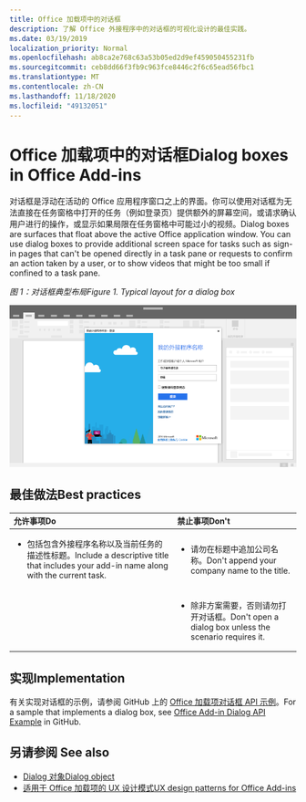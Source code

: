 ```yaml
---
title: Office 加载项中的对话框
description: 了解 Office 外接程序中的对话框的可视化设计的最佳实践。
ms.date: 03/19/2019
localization_priority: Normal
ms.openlocfilehash: ab8ca2e768c63a53b05ed2d9ef459050455231fb
ms.sourcegitcommit: ceb8dd66f3fb9c963fce8446c2f6c65ead56fbc1
ms.translationtype: MT
ms.contentlocale: zh-CN
ms.lasthandoff: 11/18/2020
ms.locfileid: "49132051"
---
```

# <a name="dialog-boxes-in-office-add-ins"></a><span data-ttu-id="095c8-103">Office 加载项中的对话框</span><span class="sxs-lookup"><span data-stu-id="095c8-103">Dialog boxes in Office Add-ins</span></span>

<span data-ttu-id="095c8-p101">对话框是浮动在活动的 Office 应用程序窗口之上的界面。你可以使用对话框为无法直接在任务窗格中打开的任务（例如登录页）提供额外的屏幕空间，或请求确认用户进行的操作，或显示如果局限在任务窗格中可能过小的视频。</span><span class="sxs-lookup"><span data-stu-id="095c8-p101">Dialog boxes are surfaces that float above the active Office application window. You can use dialog boxes to provide additional screen space for tasks such as sign-in pages that can't be opened directly in a task pane or requests to confirm an action taken by a user, or to show videos that might be too small if confined to a task pane.</span></span>

<span data-ttu-id="095c8-106">*图 1：对话框典型布局*</span><span class="sxs-lookup"><span data-stu-id="095c8-106">*Figure 1. Typical layout for a dialog box*</span></span>

![Office 应用程序中显示的对话框的典型布局](../images/overview-with-app-dialog.png)

## <a name="best-practices"></a><span data-ttu-id="095c8-108">最佳做法</span><span class="sxs-lookup"><span data-stu-id="095c8-108">Best practices</span></span>

|<span data-ttu-id="095c8-109">允许事项</span><span class="sxs-lookup"><span data-stu-id="095c8-109">Do</span></span>|<span data-ttu-id="095c8-110">禁止事项</span><span class="sxs-lookup"><span data-stu-id="095c8-110">Don't</span></span>|
|:-----|:--------|
|<ul><li><span data-ttu-id="095c8-111">包括包含外接程序名称以及当前任务的描述性标题。</span><span class="sxs-lookup"><span data-stu-id="095c8-111">Include a descriptive title that includes your add-in name along with the current task.</span></span></li></ul>|<ul><li><span data-ttu-id="095c8-112">请勿在标题中追加公司名称。</span><span class="sxs-lookup"><span data-stu-id="095c8-112">Don't append your company name to the title.</span></span></li></ul>|
||<ul><li><span data-ttu-id="095c8-113">除非方案需要，否则请勿打开对话框。</span><span class="sxs-lookup"><span data-stu-id="095c8-113">Don't open a dialog box unless the scenario requires it.</span></span></li></ul>|

## <a name="implementation"></a><span data-ttu-id="095c8-114">实现</span><span class="sxs-lookup"><span data-stu-id="095c8-114">Implementation</span></span>

<span data-ttu-id="095c8-115">有关实现对话框的示例，请参阅 GitHub 上的 [Office 加载项对话框 API 示例](https://github.com/OfficeDev/Office-Add-in-Dialog-API-Simple-Example)。</span><span class="sxs-lookup"><span data-stu-id="095c8-115">For a sample that implements a dialog box, see [Office Add-in Dialog API Example](https://github.com/OfficeDev/Office-Add-in-Dialog-API-Simple-Example) in GitHub.</span></span>

## <a name="see-also"></a><span data-ttu-id="095c8-116">另请参阅 </span><span class="sxs-lookup"><span data-stu-id="095c8-116">See also</span></span>

- [<span data-ttu-id="095c8-117">Dialog 对象</span><span class="sxs-lookup"><span data-stu-id="095c8-117">Dialog object</span></span>](/javascript/api/office/office.dialog)
- [<span data-ttu-id="095c8-118">适用于 Office 加载项的 UX 设计模式</span><span class="sxs-lookup"><span data-stu-id="095c8-118">UX design patterns for Office Add-ins</span></span>](../design/ux-design-pattern-templates.md)
